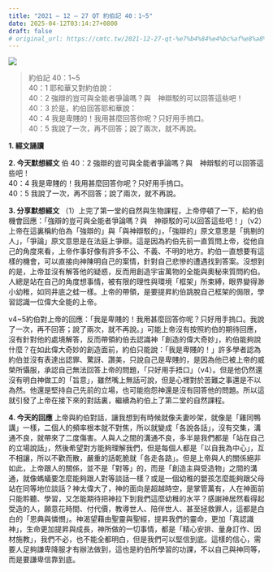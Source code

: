 ```yaml
---
title: "2021 – 12 – 27 QT 約伯記 40：1~5"
date: 2025-04-12T03:14:27+0800
draft: false
# original_url: https://cmtc.tw/2021-12-27-qt-%e7%b4%84%e4%bc%af%e8%a8%98-40%ef%bc%9a15
---
```


![](/images/qt.jpg)
> 約伯記 40：1\~5  
> 40：1 耶和華又對約伯說：  
> 40：2 強辯的豈可與全能者爭論嗎？與　神辯駁的可以回答這些吧！  
> 40：3 於是，約伯回答耶和華說：  
> 40：4 我是卑賤的！我用甚麼回答你呢？只好用手摀口。  
> 40：5 我說了一次，再不回答；說了兩次，就不再說。

**1. 經文誦讀**

**2.  今天默想經文**
伯 40：2 強辯的豈可與全能者爭論嗎？與　神辯駁的可以回答這些吧！  
40：4 我是卑賤的！我用甚麼回答你呢？只好用手摀口。  
40：5 我說了一次，再不回答；說了兩次，就不再說。

**3. 分享默想經文**
（1）上完了第一堂的自然與生物課程，上帝停頓了一下，給約伯機會回應：「強辯的豈可與全能者爭論嗎？與　神辯駁的可以回答這些吧！」（v2）上帝在這裏稱約伯為「強辯的」與「與神辯駁的」，「強辯的」原文意思是「挑剔的人」，「爭論」原文意思是在法庭上爭辯。這是因為約伯先前一直質問上帝，從他自己的角度來看，上帝作事好像有許多不公、不義、不明的地方。約伯一直想要有這樣的機會，可以直接向神陳明自己的案情，針對自己悲慘的遭遇找到答案。沒想到的是，上帝並沒有解答他的疑惑，反而用創造宇宙萬物的全能與奧秘來質問約伯。人總是站在自己的角度想事情，被有限的理性與環境「框架」所束縛，眼界變得渺小幼稚，如同井底之蛙一樣。上帝的帶領，是要提昇約伯跳脫自己框架的侷限，學習認識一位偉大全能的上帝。

v4\~5約伯對上帝的回應：「我是卑賤的！我用甚麼回答你呢？只好用手摀口。我說了一次，再不回答；說了兩次，就不再說。」可能上帝沒有按照約伯的期待回應，沒有針對他的處境解答，反而帶領約伯去認識神「創造的偉大奇妙」，約伯能夠說什麼？在如此偉大奇妙的創造面前，約伯只能說：「我是卑賤的！」許多學者認為約伯並沒有表達出認罪、驚訝、讚美，只說自己是卑賤的，是因為他已被上帝的威榮所懾服，承認自己無法回答上帝的問題，「只好用手捂口」（v4）。但是他仍然還沒有明白神做工的「旨意」，雖然嘴上無話可說，但是心裡對於苦難之事還是不以為然。他還是堅持自己先前的立場，也可能抱怨神還是沒有回答他的問題。所以這就引發了上帝在接下來的對話裏，繼續為約伯上了第二堂的自然課程。

**4. 今天的回應**
上帝與約伯對話，讓我想到有時候就像夫妻吵架，就像是「雞同鴨講」一樣，二個人的頻率根本就不對焦，所以就變成「各說各話」，沒有交集，溝通不良，就帶來了二度傷害。人與人之間的溝通不良，多半是我們都是「站在自己的立場說話」，然後希望對方能夠理解我們，但是每個人都是「以自我為中心」，互不相讓，所以不歡而散，嚴重的話乾脆就「各走各路」。但是上帝與人的關係絕非如此，上帝跟人的關係，並不是「對等」的，而是「創造主與受造物」之間的溝通，就像螞蟻要怎麼能夠跟人對等談話一樣？或是一個幼稚的嬰孩怎麼能夠跟父母站在同等地位談話？神太偉大了，神的面向是超越時空，是掌管萬有，人在神面前只能聆聽、學習，又怎能期待把神拉下到我們這麼幼稚的水平？感謝神居然看得起受造的人，願意花時間、付代價，教導世人、陪伴世人、甚至拯救罪人，這都是白白的「恩典與憐憫」。神渴望藉由聖靈與聖經，提昇我們的靈命，更加「真認識神」，生命更加提昇與成長，神所做的一切事情，都是「精心安排、量身訂作、因材施教」，我們不必，也不能全都明白，但是我們可以堅信到底。這樣的信心，需要人足夠謙卑降服才有辦法做到，這也是約伯所學習的功課，不以自己與神同等，而是要謙卑信靠到底。
